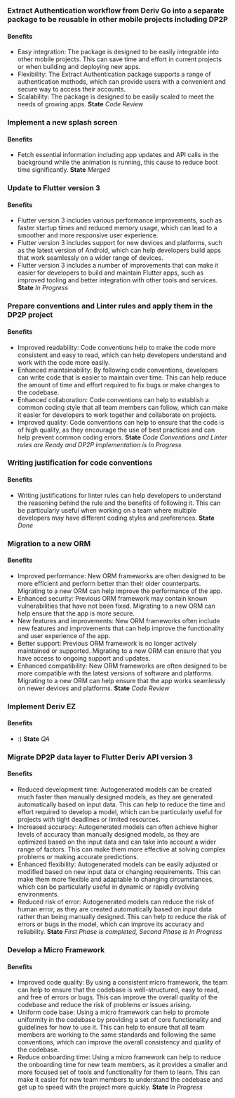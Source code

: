 ### Extract Authentication workflow from Deriv Go into a separate package to be reusable in other mobile projects including DP2P

#### Benefits

- Easy integration: The package is designed to be easily integrable into other mobile projects. This can save time and effort in current projects or when building and deploying new apps.
- Flexibility: The Extract Authentication package supports a range of authentication methods, which can provide users with a convenient and secure way to access their accounts.
- Scalability: The package is designed to be easily scaled to meet the needs of growing apps.
  **State** _Code Review_

### Implement a new splash screen

#### Benefits

- Fetch essential information including app updates and API calls in the background while the animation is running, this cause to reduce boot time significantly.
  **State** _Merged_

### Update to Flutter version 3

#### Benefits

- Flutter version 3 includes various performance improvements, such as faster startup times and reduced memory usage, which can lead to a smoother and more responsive user experience.
- Flutter version 3 includes support for new devices and platforms, such as the latest version of Android, which can help developers build apps that work seamlessly on a wider range of devices.
- Flutter version 3 includes a number of improvements that can make it easier for developers to build and maintain Flutter apps, such as improved tooling and better integration with other tools and services.
  **State** _In Progress_

### Prepare conventions and Linter rules and apply them in the DP2P project

#### Benefits

- Improved readability: Code conventions help to make the code more consistent and easy to read, which can help developers understand and work with the code more easily.
- Enhanced maintainability: By following code conventions, developers can write code that is easier to maintain over time. This can help reduce the amount of time and effort required to fix bugs or make changes to the codebase.
- Enhanced collaboration: Code conventions can help to establish a common coding style that all team members can follow, which can make it easier for developers to work together and collaborate on projects.
- Improved quality: Code conventions can help to ensure that the code is of high quality, as they encourage the use of best practices and can help prevent common coding errors.
  **State** _Code Conventions and Linter rules are Ready and DP2P implementation is In Progress_

### Writing justification for code conventions

#### Benefits

- Writing justifications for linter rules can help developers to understand the reasoning behind the rule and the benefits of following it. This can be particularly useful when working on a team where multiple developers may have different coding styles and preferences.
  **State** _Done_

### Migration to a new ORM

#### Benefits

- Improved performance: New ORM frameworks are often designed to be more efficient and perform better than their older counterparts. Migrating to a new ORM can help improve the performance of the app.
- Enhanced security: Previous ORM framework may contain known vulnerabilities that have not been fixed. Migrating to a new ORM can help ensure that the app is more secure.
- New features and improvements: New ORM frameworks often include new features and improvements that can help improve the functionality and user experience of the app.
- Better support: Previous ORM framework is no longer actively maintained or supported. Migrating to a new ORM can ensure that you have access to ongoing support and updates.
- Enhanced compatibility: New ORM frameworks are often designed to be more compatible with the latest versions of software and platforms. Migrating to a new ORM can help ensure that the app works seamlessly on newer devices and platforms.
  **State** _Code Review_

### Implement Deriv EZ

#### Benefits

- :)
  **State** _QA_

### Migrate DP2P data layer to Flutter Deriv API version 3

#### Benefits

- Reduced development time: Autogenerated models can be created much faster than manually designed models, as they are generated automatically based on input data. This can help to reduce the time and effort required to develop a model, which can be particularly useful for projects with tight deadlines or limited resources.
- Increased accuracy: Autogenerated models can often achieve higher levels of accuracy than manually designed models, as they are optimized based on the input data and can take into account a wider range of factors. This can make them more effective at solving complex problems or making accurate predictions.
- Enhanced flexibility: Autogenerated models can be easily adjusted or modified based on new input data or changing requirements. This can make them more flexible and adaptable to changing circumstances, which can be particularly useful in dynamic or rapidly evolving environments.
- Reduced risk of error: Autogenerated models can reduce the risk of human error, as they are created automatically based on input data rather than being manually designed. This can help to reduce the risk of errors or bugs in the model, which can improve its accuracy and reliability.
  **State** _First Phase is completed, Second Phase is In Progress_

### Develop a Micro Framework

#### Benefits

- Improved code quality: By using a consistent micro framework, the team can help to ensure that the codebase is well-structured, easy to read, and free of errors or bugs. This can improve the overall quality of the codebase and reduce the risk of problems or issues arising.
- Uniform code base: Using a micro framework can help to promote uniformity in the codebase by providing a set of core functionality and guidelines for how to use it. This can help to ensure that all team members are working to the same standards and following the same conventions, which can improve the overall consistency and quality of the codebase.
- Reduce onboarding time: Using a micro framework can help to reduce the onboarding time for new team members, as it provides a smaller and more focused set of tools and functionality for them to learn. This can make it easier for new team members to understand the codebase and get up to speed with the project more quickly.
  **State** _In Progress_

